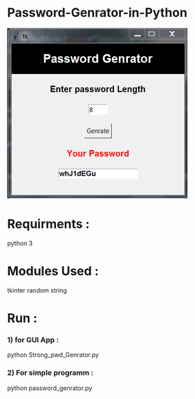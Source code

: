 # Password-Genrator-in-Python
![Password Genrator Image](https://github.com/satyam8484/Password-Genrator-in-Python/blob/master/Capture.PNG)

# Requirments :
python 3

# Modules Used :
tkinter
random
string

# Run :

### 1) for GUI App :
python Strong_pwd_Genrator.py

### 2) For simple programm :
python password_genrator.py


